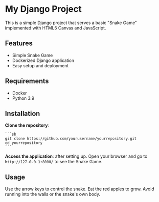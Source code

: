 # My Django Project

This is a simple Django project that serves a basic "Snake Game" implemented with HTML5 Canvas and JavaScript.

## Features

- Simple Snake Game
- Dockerized Django application
- Easy setup and deployment

## Requirements

- Docker
- Python 3.9

## Installation

 **Clone the repository**:

    ```sh
    git clone https://github.com/yourusername/yourrepository.git
    cd yourrepository
    ```
 **Access the application**:
    after setting up.
    Open your browser and go to `http://127.0.0.1:8000/` to see the Snake Game.

## Usage

Use the arrow keys to control the snake. Eat the red apples to grow. Avoid running into the walls or the snake's own body.
